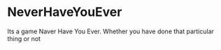 # NeverHaveYouEver
Its a game Naver Have You Ever. Whether you have done that particular thing or not
